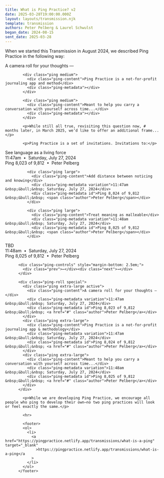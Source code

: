 ```yaml
---
title: What is Ping Practice? v2
date: 2025-03-28T19:00:00.000Z
layout: layouts/transmission.njk
template: transmission
authors: Peter Pelberg & Laurel Schwulst
began_date: 2024-08-15
sent_date: 2025-03-28
---
```


<!-- You might remember that we talked <a href="../what-is-a-ping">what a ping</a> is before. -->

 <p>When we started this Transmission in August 2024, we described Ping Practice in the following way:</P

<div class="ping medium">
              <div class="ping-content">A camera roll for your thoughts —</div>
              <div class="ping-metadata"></div>
            </div>
  
            <div class="ping medium">
              <div class="ping-content">Ping Practice is a not-for-profit journaling app and method</div>
              <div class="ping-metadata"></div>
            </div>
  
            <div class="ping medium">
              <div class="ping-content">Meant to help you carry a conversation with yourself across time...</div>
              <div class="ping-metadata"></div>
            </div>

            <p>While still all true, revisiting this question now, # months later, in March 2025, we’d like to offer an additional frame...</p>

            <p>Ping Practice is a set of invitations. Invitations to:</p>

<div class="ping-slideshow">
              <div class="ping extra-large active">
                <div class="ping-content">
                See language as a living force
                </div>
                <div class="ping-metadata variation">11:47am &nbsp;&bull;&nbsp; Saturday, July 27, 2024</div>
                <div class="ping-metadata id">Ping 8,023 of 9,812 &nbsp;&bull;&nbsp; <span class="author">Peter Pelberg</span></div>
              </div>
    
              <div class="ping large">
                <div class="ping-content">Add distance between noticing and knowing</div>
                <div class="ping-metadata variation">11:47am &nbsp;&bull;&nbsp; Saturday, July 27, 2024</div>
                <div class="ping-metadata id">Ping 8,024 of 9,812 &nbsp;&bull;&nbsp; <span class="author">Peter Pelberg</span></div>
              </div>
    
              <div class="ping large">
                <div class="ping-content">Treat meaning as malleable</div>
                <div class="ping-metadata variation">11:48am &nbsp;&bull;&nbsp; Saturday, July 27, 2024</div>
                <div class="ping-metadata id">Ping 8,025 of 9,812 &nbsp;&bull;&nbsp; <span class="author">Peter Pelberg</span></div>
              </div>
 <div class="ping large">
                <div class="ping-content">TBD</div>
                <div class="ping-metadata variation">11:48am &nbsp;&bull;&nbsp; Saturday, July 27, 2024</div>
                <div class="ping-metadata id">Ping 8,025 of 9,812 &nbsp;&bull;&nbsp; <span class="author">Peter Pelberg</span></div>
              </div>
            </div>

          <div class="ping-controls" style="margin-bottom: 2.5em;">
            <div class="prev">←</div><div class="next">→</div>
          </div>

          <div class="ping-roll special">
            <div class="ping extra-large active">
              <div class="ping-content">A camera roll for your thoughts —</div>
              <div class="ping-metadata variation">11:47am &nbsp;&bull;&nbsp; Saturday, July 27, 2024</div>
              <div class="ping-metadata id">Ping 8,023 of 9,812 &nbsp;&bull;&nbsp; <a href="#" class="author">Peter Pelberg</a></div>
            </div>
            <div class="ping extra-large">
              <div class="ping-content">Ping Practice is a not-for-profit journaling app & methodology</div>
              <div class="ping-metadata variation">11:47am &nbsp;&bull;&nbsp; Saturday, July 27, 2024</div>
              <div class="ping-metadata id">Ping 8,024 of 9,812 &nbsp;&bull;&nbsp; <a href="#" class="author">Peter Pelberg</a></div>
            </div>
            <div class="ping extra-large">
              <div class="ping-content">Meant to help you carry a conversation with yourself across time...</div>
              <div class="ping-metadata variation">11:48am &nbsp;&bull;&nbsp; Saturday, July 27, 2024</div>
              <div class="ping-metadata id">Ping 8,025 of 9,812 &nbsp;&bull;&nbsp; <a href="#" class="author">Peter Pelberg</a></div>
            </div>
          </div>

            <p>While we are developing Ping Practice, we encourage all people who ping to develop their own—no two ping practices will look or feel exactly the same.</p>

            <hr>

            <footer>
            <ol>
              <li>
                <a href="https://pingpractice.netlify.app/transmissions/what-is-a-ping" target="_blank"
                  >https://pingpractice.netlify.app/transmissions/what-is-a-ping</a
                >
              </li>
            </ol>
          </footer>
